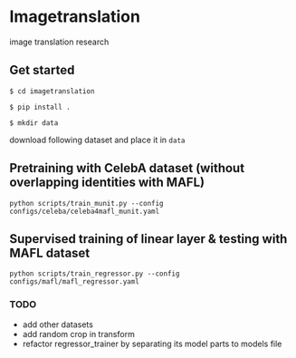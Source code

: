 # Imagetranslation
image translation research

## Get started
`$ cd imagetranslation`

`$ pip install .`

`$ mkdir data`

download following dataset and place it in `data`


## Pretraining with CelebA dataset (without overlapping identities with MAFL)

`python scripts/train_munit.py --config configs/celeba/celeba4mafl_munit.yaml` 

## Supervised training of linear layer & testing with MAFL dataset
`python scripts/train_regressor.py --config configs/mafl/mafl_regressor.yaml`


### TODO
- add other datasets
- add random crop in transform
- refactor regressor_trainer by separating its model parts to models file
